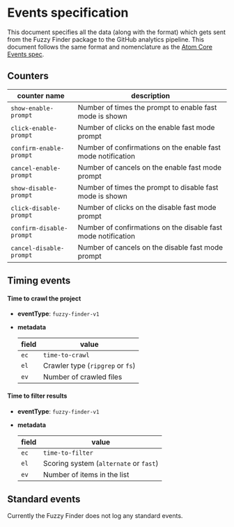 # Events specification

This document specifies all the data (along with the format) which gets sent from the Fuzzy Finder package to the GitHub analytics pipeline. This document follows the same format and nomenclature as the [Atom Core Events spec](https://github.com/atom/metrics/blob/master/docs/events.md).

## Counters

| counter name | description |
|-------|-------|
| `show-enable-prompt` | Number of times the prompt to enable fast mode is shown |
| `click-enable-prompt` | Number of clicks on the enable fast mode prompt |
| `confirm-enable-prompt` | Number of confirmations on the enable fast mode notification |
| `cancel-enable-prompt` | Number of cancels on the enable fast mode prompt |
| `show-disable-prompt` | Number of times the prompt to disable fast mode is shown |
| `click-disable-prompt` | Number of clicks on the disable fast mode prompt |
| `confirm-disable-prompt` | Number of confirmations on the disable fast mode notification |
| `cancel-disable-prompt` | Number of cancels on the disable fast mode prompt |

## Timing events

#### Time to crawl the project

* **eventType**: `fuzzy-finder-v1`
* **metadata**

  | field | value |
  |-------|-------|
  | `ec` | `time-to-crawl`
  | `el` | Crawler type (`ripgrep` or `fs`)
  | `ev` | Number of crawled files

#### Time to filter results

* **eventType**: `fuzzy-finder-v1`
* **metadata**

  | field | value |
  |-------|-------|
  | `ec` | `time-to-filter`
  | `el` | Scoring system (`alternate` or `fast`)
  | `ev` | Number of items in the list

## Standard events

Currently the Fuzzy Finder does not log any standard events.
